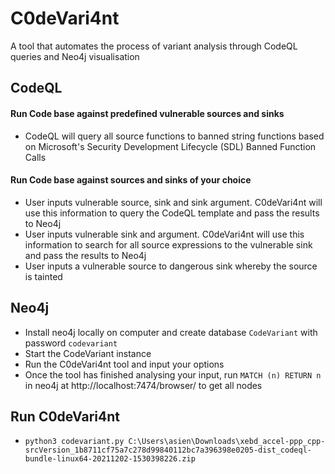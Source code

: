 # C0deVari4nt 
A tool that automates the process of variant analysis through CodeQL queries and Neo4j visualisation

## CodeQL
#### Run Code base against predefined vulnerable sources and sinks
- CodeQL will query all source functions to banned string functions based on Microsoft's Security Development Lifecycle (SDL) Banned Function Calls

#### Run Code base against sources and sinks of your choice
- User inputs vulnerable source, sink and sink argument. C0deVari4nt will use this information to query the CodeQL template and pass the results to Neo4j
- User inputs vulnerable sink and argument. C0deVari4nt will use this information to search for all source expressions to the vulnerable sink and pass the results to Neo4j
- User inputs a vulnerable source to dangerous sink whereby the source is tainted 

## Neo4j
- Install neo4j locally on computer and create database `CodeVariant` with password `codevariant`
- Start the CodeVariant instance
- Run the C0deVari4nt tool and input your options
- Once the tool has finished analysing your input, run `MATCH (n) RETURN n` in neo4j at http://localhost:7474/browser/ to get all nodes

## Run C0deVari4nt
- `python3 codevariant.py C:\Users\asien\Downloads\xebd_accel-ppp_cpp-srcVersion_1b8711cf75a7c278d99840112bc7a396398e0205-dist_codeql-bundle-linux64-20211202-1530398226.zip`
